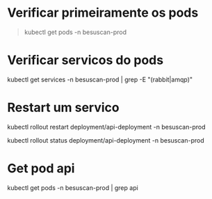 # Verificar primeiramente os pods 
> kubectl get pods -n besuscan-prod

# Verificar servicos do pods 

kubectl get services -n besuscan-prod | grep -E "(rabbit|amqp)"

# Restart um servico 

kubectl rollout restart deployment/api-deployment -n besuscan-prod

kubectl rollout status deployment/api-deployment -n besuscan-prod

# Get pod api

kubectl get pods -n besuscan-prod | grep api